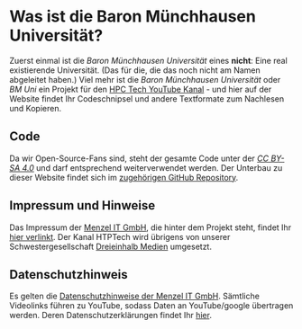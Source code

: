 # Was ist die Baron Münchhausen Universität?

Zuerst einmal ist die *Baron Münchhausen Universität* eines **nicht**: Eine real existierende Universität. (Das für die, die das noch nicht am Namen abgeleitet haben.) Viel mehr ist die *Baron Münchhausen Universität* oder *BM Uni* ein Projekt für den  [HPC Tech YouTube Kanal](https://www.youtube.com/channel/UCJ3l6hUsHy3B0URWZMwBf4Q/about) - und hier auf der Website findet Ihr Codeschnipsel und andere Textformate zum Nachlesen und Kopieren.

## Code

Da wir Open-Source-Fans sind, steht der gesamte Code unter der [*CC BY-SA 4.0*](https://creativecommons.org/licenses/by-sa/4.0/) und darf entsprechend weiterverwendet werden.
Der Unterbau zu dieser Website findet sich im [zugehörigen GitHub Repository](https://github.com/menzelit/bm-uni.de).

## Impressum und Hinweise

Das Impressum der [Menzel IT GmbH](https://menzel-it.net), die hinter dem Projekt steht, findet Ihr [hier verlinkt](https://menzel-it.net/impressum). Der Kanal HTPTech wird übrigens von unserer Schwestergesellschaft [Dreieinhalb Medien](https://dreieinhalbmedien.de) umgesetzt.

## Datenschutzhinweis

Es gelten die [Datenschutzhinweise der Menzel IT GmbH](https://menzel-it.net/datenschutz/). Sämtliche Videolinks führen zu YouTube, sodass Daten an YouTube/google übertragen werden. Deren Datenschutzerklärungen findet Ihr [hier](https://policies.google.com/privacy?hl=de).
